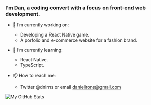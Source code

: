 ### I’m Dan, a coding convert with a focus on front-end web development.

- 🔭 I’m currently working on:

	- Developing a React Native game.
	- A porfolio and e-commerce website for a fashion brand.
	
- 🌱 I’m currently learning: 

	- React Native.
	- TypeScript.

- 📫 How to reach me:

	- Twitter @dnirns or email danielirons@gmail.com

![My GitHub Stats](https://github-readme-stats.vercel.app/api?username=dnirns&show_icons=true&theme=nord&count_private=true)

